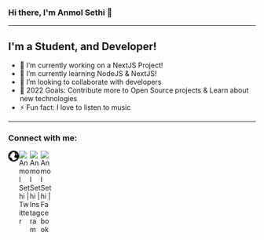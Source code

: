### Hi there, I'm Anmol Sethi 👋

---

## I'm a Student, and Developer!

- 🔭 I’m currently working on a NextJS Project!
- 🌱 I’m currently learning NodeJS & NextJS!
- 👯 I’m looking to collaborate with developers
- 🥅 2022 Goals: Contribute more to Open Source projects & Learn about new technologies
- ⚡ Fun fact: I love to listen to music

---

### Connect with me:

[<img align="left" alt="Website" width="22px" src="https://raw.githubusercontent.com/iconic/open-iconic/master/svg/globe.svg" />][website]
[<img align="left" alt="Anmol Sethi | Twitter" width="22px" src="https://cdn.jsdelivr.net/npm/simple-icons@v3/icons/twitter.svg" />][twitter]
[<img align="left" alt="Anmol Sethi | Instagram" width="22px" src="https://cdn.jsdelivr.net/npm/simple-icons@v3/icons/instagram.svg"/>][instagram]
[<img align="left" alt="Anmol Sethi | Facebook" width="22px" src="https://cdn.jsdelivr.net/npm/simple-icons@v3/icons/facebook.svg"/>][facebook]

[website]: https://anmolsethi.dev
[twitter]: https://twitter.com/AnmolSethi01
[instagram]: https://instagram.com/anmolsethi.01
[facebook]: https://facebook.com/Anmol.Sethi.01
